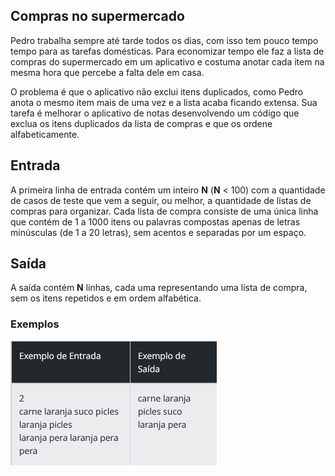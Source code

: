 ## Compras no supermercado



Pedro trabalha sempre até tarde todos os dias, com isso tem  pouco tempo tempo para as tarefas domésticas. Para economizar tempo  ele faz a lista de compras do supermercado em um aplicativo e costuma anotar cada item na mesma hora que percebe a falta dele em casa.

O problema é que o aplicativo não exclui itens duplicados, como Pedro anota o mesmo item mais de uma vez e a lista acaba ficando extensa. Sua tarefa é melhorar o aplicativo de notas desenvolvendo um código que  exclua os itens duplicados da lista de compras e que os ordene  alfabeticamente.

## Entrada

A primeira linha de entrada contém um inteiro **N** (**N** < 100) com a quantidade de casos de teste que vem a seguir, ou  melhor, a quantidade de listas de compras para organizar. Cada lista de  compra consiste de uma única linha que contém de 1 a 1000 itens ou  palavras compostas apenas de letras minúsculas (de 1 a 20 letras), sem  acentos e separadas por um espaço.

## Saída

A saída contém **N** linhas, cada uma representando uma lista de compra, sem os itens repetidos e em ordem alfabética.

### Exemplos

![exercicio](
https://github.com/LevyMatias/ImagensGithub/blob/main/img%20exercicios/.net%20fundamentals/Supermercado/Captura_1.png
)

